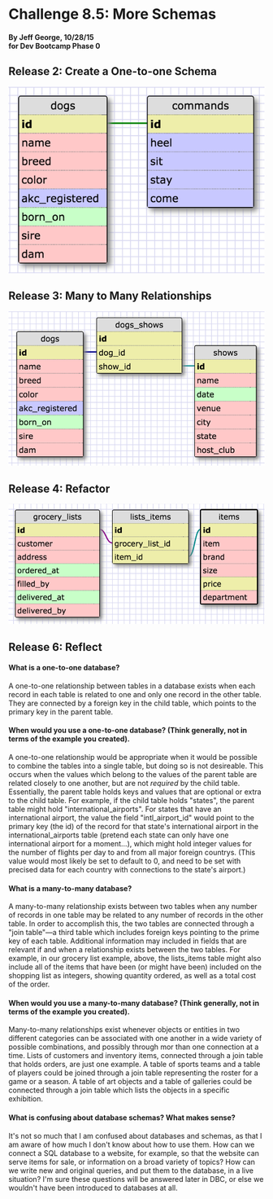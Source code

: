 # Challenge 8.5: More Schemas
#### By Jeff George, 10/28/15<br>for Dev Bootcamp Phase 0

## Release 2: Create a One-to-one Schema
![One-to-One Schema](./imgs/one-to-one_schema.png)

## Release 3: Many to Many Relationships
![Many-to-Many Schema](./imgs/many-to-many_schema.png)

## Release 4: Refactor
![Grocery List Schema](./imgs/grocery_schema.png)

## Release 6: Reflect

#### What is a one-to-one database?

A one-to-one relationship between tables in a database exists when each record in each table is related to one and only one record in the other table. They are connected by a foreign key in the child table, which points to the primary key in the parent table.


#### When would you use a one-to-one database? (Think generally, not in terms of the example you created).

A one-to-one relationship would be appropriate when it would be possible to combine the tables into a single table, but doing so is not desireable. This occurs when the values which belong to the values of the parent table are related closely to one another, but are not _required_ by the child table. Essentially, the parent table holds keys and values that are optional or extra to the child table. For example, if the child table holds "states", the parent table might hold "international_airports". For states that have an international airport, the value the field "intl_airport_id" would point to the primary key (the id) of the record for that state's international airport in the international_airports table (pretend each state can only have one international airport for a moment...), which might hold integer values for the number of flights per day to and from all major foreign countrys. (This value would most likely be set to default to 0, and need to be set with precised data for each country with connections to the state's airport.)


#### What is a many-to-many database?

A many-to-many relationship exists between two tables when any number of records in one table may be related to any number of records in the other table. In order to accomplish this, the two tables are connected through a "join table"&mdash;a third table which includes foreign keys pointing to the prime key of each table. Additional information may included in fields that are relevant if and when a relationship exists between the two tables. For example, in our grocery list example, above, the lists_items table might also include all of the items that have been (or might have been) included on the shopping list as integers, showing quantity ordered, as well as a total cost of the order.


#### When would you use a many-to-many database? (Think generally, not in terms of the example you created).

Many-to-many relationships exist whenever objects or entities in two different categories can be associated with one another in a wide variety of possible combinations, and possibly through mor than one connection at a time. Lists of customers and inventory items, connected through a join table that holds orders, are just one example. A table of sports teams and a table of players could be joined through a join table representing the roster for a game or a season. A table of art objects and a table of galleries could be connected through a join table which lists the objects in a specific exhibition.


#### What is confusing about database schemas? What makes sense?

It's not so much that I am confused about databases and schemas, as that I am aware of how much I don't know about how to use them. How can we connect a SQL database to a website, for example, so that the website can serve items for sale, or information on a broad variety of topics? How can we write new and original queries, and put them to the database, in a live situation? I'm sure these questions will be answered later in DBC, or else we wouldn't have been introduced to databases at all.
